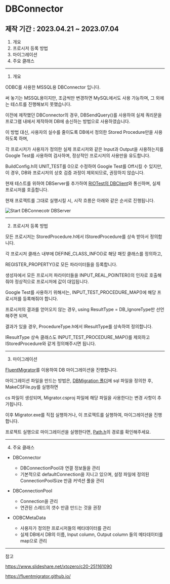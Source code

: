 # DBConnector

## 제작 기간 : 2023.04.21 ~ 2023.07.04

1. 개요
2. 프로시저 등록 방법
3. 마이그레이션
4. 주요 클래스

---

1. 개요

ODBC를 사용한 MSSQL용 DBConnector 입니다.

써 놓기는 MSSQL용이지만, 조금씩만 변경하면 MySQL에서도 사용 가능하며, 그 외에는 테스트를 진행해보지 못했습니다.

이전에 제작했던 DBConnector의 경우, DBSendQuery()를 사용하여 실제 쿼리문을 프로그램 내에서 제작하여 DB에 송신하는 방법으로 사용하였습니다.

이 방법 대신, 사용자의 실수를 줄이도록 DB에서 정의한 Stored Procedure만을 사용하도록 하며, 

각 프로시저가 사용자가 정의한 실제 프로시저와 같은 Input과 Output을 사용하는지를 Google Test를 사용하여 검사하며, 정상적인 프로시저의 사용만을 유도합니다.

BuildConfig.h의 UNIT_TEST를 0으로 수정하여 Google Test를 Off시킬 수 있지만, 이 경우, DB와 프로시저의 상호 검증 과정이 제외되므로, 권장하지 않습니다.

현재 테스트를 위하여 DBServer를 추가하여 [RIOTest의 DBClient](https://github.com/m5623skhj/RIOServerTest/blob/main/RIO_Test/DBClient.cpp)와 통신하며, 실제 프로시저를 호출합니다.

현재 프로젝트를 그대로 실행시킬 시, 시작 흐릉은 아래와 같은 순서로 진행됩니다.

![Start DBConnecotr   DBServer](https://github.com/m5623skhj/DBConnector/assets/42509418/0ccaa326-9aed-4a7d-9264-4299f637e7ce)

---

2. 프로시저 등록 방법

모든 프로시저는 StoredProcedure.h에서 IStoredProcedure를 상속 받아서 정의합니다.

각 프로시저 클래스 내부에 DEFINE_CLASS_INFO()로 해당 패킷 클래스를 정의하고, 

REGISTER_PROPERTY()로 모든 파라미터들을 등록합니다.

생성자에서 모든 프로시저 파라미터들을 INPUT_REAL_POINTER()의 인자로 호출해줘야 정상적으로 프로시저에 값이 대입됩니다.

Google Test를 사용하기 위해서는, INPUT_TEST_PROCEDURE_MAP()에 해당 프로시저를 등록해줘야 합니다.

프로시저의 결과를 얻어오지 않는 경우, 	using ResultType = DB_IgnoreType만 선언해주면 되며,

결과가 있을 경우, ProcedureType.h에서 IResultType를 상속하여 정의합니다.

IResultType 상속 클래스도 INPUT_TEST_PROCEDURE_MAP()를 제외하고 IStoredProcedure와 같게 정의해주시면 됩니다.

---

3. 마이그레이션

[FluentMigrator](https://fluentmigrator.github.io/)를 이용하여 DB 마이그레이션을 진행합니다.

마이그레이션 파일을 만드는 방법은, [DBMigration 폴더](https://github.com/m5623skhj/DBMigrator/tree/main/Migrator/DBMigration)에 sql 파일을 정의한 후, MakeCSFile.py를 실행하면 

cs 파일이 생성되며, Migrator.csproj 파일에 해당 파일을 사용한다는 변경 사항이 추가됩니다.

이후 Migrator.exe를 직접 실행하거나, 이 프로젝트를 실행하여, 마이그레이션을 진행합니다.

프로젝트 실행으로 마이그레이션을 실행한다면, [Path.h](https://github.com/m5623skhj/DBConnector/blob/master/DBConnector/Path.h)의 경로를 확인해주세요.

---

4. 주요 클래스

* DBConnector
  * DBConnectionPool과 연결 정보들을 관리
  * 기본적으로 defaultConnection을 지니고 있으며, 설정 파일에 정의된 ConnectionPoolSize 만큼 커넥션 풀을 관리

* DBConnectionPool
  * Connection을 관리
  * 연관된 스레드의 갯수 만큼 만드는 것을 권장
 
* ODBCMetaData
  * 사용자가 정의한 프로시저들의 메타데이터를 관리
  * 실제 DB에서 DB의 이름, Input column, Output column 들의 메타데이터를 map으로 관리

---

참고

https://www.slideshare.net/xtozero/c20-251161090

https://fluentmigrator.github.io/
